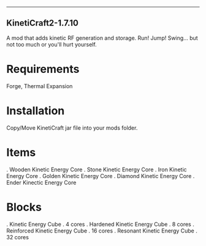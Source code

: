 -------------------
KinetiCraft2-1.7.10
-------------------
A mod that adds kinetic RF generation and storage. Run! Jump! Swing... but not too much or you'll hurt yourself.

Requirements
============
Forge, Thermal Expansion

Installation
============
Copy/Move KinetiCraft jar file into your mods folder.

Items
=====
. Wooden Kinetic Energy Core
. Stone Kinetic Energy Core
. Iron Kinetic Energy Core
. Golden Kinetic Energy Core
. Diamond Kinetic Energy Core
. Ender Kinectic Energy Core

Blocks
======

. Kinetic Energy Cube
  . 4 cores
. Hardened Kinetic Energy Cube
  . 8 cores
. Reinforced Kinetic Energy Cube
  . 16 cores
. Resonant Kinetic Energy Cube
  . 32 cores
